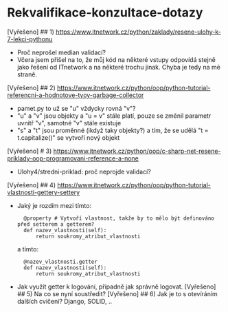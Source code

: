 # Rekvalifikace-konzultace-dotazy
[Vyřešeno] ## 1) https://www.itnetwork.cz/python/zaklady/resene-ulohy-k-7-lekci-pythonu
- Proč neprošel median validací?
- Včera jsem přišel na to, že můj kód na některé vstupy odpovídá stejně jako řešení od ITnetwork a na některé trochu jinak. Chyba je tedy na mé straně.

[Vyřešeno] ## 2) https://www.itnetwork.cz/python/oop/python-tutorial-referencni-a-hodnotove-tyoy-garbage-collector
- pamet.py to už se "u" vždycky rovná "v"?
- "u" a "v" jsou objekty a "u = v" stále platí, pouze se změnil parametr uvnitř "v", samotné "v" stále existuje
- "s" a "t" jsou proměnné (ikdyž taky objekty?) a tím, že se udělá "t = t.capitalize()" se vytvoří nový objekt

[Vyřešeno] # 3) https://www.itnetwork.cz/python/oop/c-sharp-net-resene-priklady-oop-programovani-reference-a-none
- Ulohy4/stredni-priklad: proč neprojde validací?

[Vyřešeno] ## 4) https://www.itnetwork.cz/python/oop/python-tutorial-vlastnosti-gettery-settery
- Jaký je rozdím mezi tímto:
  ```
    @property # Vytvoří vlastnost, takže by to mělo být definováno před setterem a getterem?
    def nazev_vlastnosti(self):
        return soukromy_atribut_vlastnosti  
  ```
  a tímto:
  ```
    @nazev_vlastnosti.getter
    def nazev_vlastnosti(self):
        return soukromy_atribut_vlastnosti  
  ```
- Jak využít getter k logování, případně jak správně logovat.
[Vyřešeno] ## 5) Na co se nyní soustředit?
[Vyřešeno] ## 6) Jak je to s otevíráním dalších cvičení? Django, SOLID, ..
